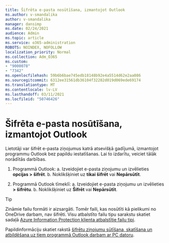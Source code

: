 ```yaml
---
title: Šifrēta e-pasta nosūtīšana, izmantojot Outlook
ms.author: v-smandalika
author: v-smandalika
manager: dansimp
ms.date: 02/24/2021
audience: Admin
ms.topic: article
ms.service: o365-administration
ROBOTS: NOINDEX, NOFOLLOW
localization_priority: Normal
ms.collection: Adm_O365
ms.custom:
- "9000078"
- "7342"
ms.openlocfilehash: 59b6b6bae745edb18148b92e4a5514d62e2aa086
ms.sourcegitcommit: 6312ee31561db36104f32282d019d069ede69174
ms.translationtype: MT
ms.contentlocale: lv-LV
ms.lasthandoff: 03/11/2021
ms.locfileid: "50746426"
---
```

# <a name="send-encrypted-email-using-outlook"></a>Šifrēta e-pasta nosūtīšana, izmantojot Outlook

Lietotāji var šifrēt e-pasta ziņojumus katrā atsevišķā gadījumā, izmantojot programmu Outlook bez papildu iestatīšanas. Lai to izdarītu, veiciet tālāk norādītās darbības.

1. Programmā Outlook: a. Izveidojiet e-pasta ziņojumu un izvēlieties **opcijas > šifrēt**. 
    b. Noklikšķiniet uz **tikai šifrēt** vai **Nepārsūtīt**.

2. Programmā Outlook tīmeklī: a. Izveidojiet e-pasta ziņojumu un izvēlieties **> šifrētu**.
    b. Noklikšķiniet uz **Šifrēt** vai **Nepārsūtīt**.

> [!TIP]
> Zināmie failu formāti ir aizsargāti. Tomēr faili, kas nosūtīti kā pielikumi no OneDrive darbam, nav šifrēti. Visu atbalstīto failu tipu sarakstu skatiet sadaļā [Azure Information Protection klienta atbalstītie failu tipi](https://docs.microsoft.com/azure/information-protection/rms-client/client-admin-guide-file-types).

Papildinformāciju skatiet rakstā [šifrētu ziņojumu sūtīšana, skatīšana un atbildēšana uz tiem programmā Outlook darbam ar PC datoru](https://support.microsoft.com/topic/send-view-and-reply-to-encrypted-messages-in-outlook-for-pc-eaa43495-9bbb-4fca-922a-df90dee51980).



